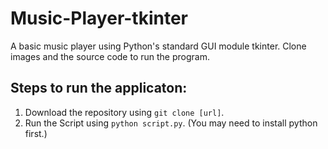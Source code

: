 # Music-Player-tkinter
A basic music player using Python's standard GUI module tkinter.
Clone images and the source code to run the program.

## Steps to run the applicaton:
1. Download the repository using `git clone [url]`.
2. Run the Script using `python script.py`. (You may need to install python first.)
